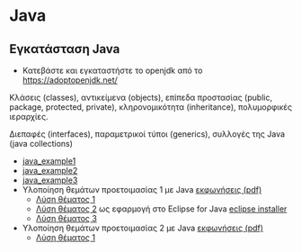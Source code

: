 # Java

## Εγκατάσταση Java

* Κατεβάστε και εγκαταστήστε το openjdk από το <https://adoptopenjdk.net/>

Κλάσεις (classes), αντικείμενα (objects), επίπεδα προστασίας (public, package, protected, private), κληρονομικότητα (inheritance), πολυμορφικές ιεραρχίες.

Διεπαφές (interfaces), παραμετρικοί τύποι (generics), συλλογές της Java (java collections)

* [java_example1](./java_example1/README.md)
* [java_example2](./java_example2/README.md)
* [java_example3](./java_example3/README.md)
* Υλοποίηση θεμάτων προετοιμασίας 1 με Java [εκφωνήσεις (pdf)](./../../preparation/proodos.pdf)
  * [Λύση θέματος 1](./prepare01a/README.md)
  * [Λύση θέματος 2](./prepare01b/README.md) ως εφαρμογή στο Eclipse for Java [eclipse installer](https://www.eclipse.org/downloads/packages/installer)
  * [Λύση θέματος 3](./prepare01c/README.md)
* Υλοποίηση θεμάτων προετοιμασίας 2 με Java [εκφωνήσεις (pdf)](./../../preparation/telikes.pdf)
  * [Λύση θέματος 1](./prepare02a/README.md)
